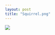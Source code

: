```yaml
---
layout: post
title: "Squirrel.png"
---
```

<img id="img" src=" {{ site.baseurl}}/images/16-08-03-20-Squirrel.png"/>